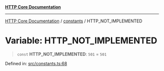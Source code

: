 [**HTTP Core Documentation**](../../README.md)

***

[HTTP Core Documentation](../../README.md) / [constants](../README.md) / HTTP\_NOT\_IMPLEMENTED

# Variable: HTTP\_NOT\_IMPLEMENTED

> `const` **HTTP\_NOT\_IMPLEMENTED**: `501` = `501`

Defined in: [src/constants.ts:68](https://github.com/stonemjs/http-core/blob/38177eda1505fdb30323b11ec31ef2a0f0840267/src/constants.ts#L68)
